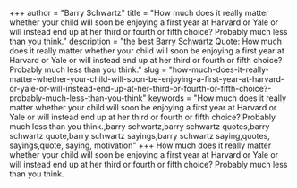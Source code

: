 +++
author = "Barry Schwartz"
title = "How much does it really matter whether your child will soon be enjoying a first year at Harvard or Yale or will instead end up at her third or fourth or fifth choice? Probably much less than you think."
description = "the best Barry Schwartz Quote: How much does it really matter whether your child will soon be enjoying a first year at Harvard or Yale or will instead end up at her third or fourth or fifth choice? Probably much less than you think."
slug = "how-much-does-it-really-matter-whether-your-child-will-soon-be-enjoying-a-first-year-at-harvard-or-yale-or-will-instead-end-up-at-her-third-or-fourth-or-fifth-choice?-probably-much-less-than-you-think"
keywords = "How much does it really matter whether your child will soon be enjoying a first year at Harvard or Yale or will instead end up at her third or fourth or fifth choice? Probably much less than you think.,barry schwartz,barry schwartz quotes,barry schwartz quote,barry schwartz sayings,barry schwartz saying,quotes, sayings,quote, saying, motivation"
+++
How much does it really matter whether your child will soon be enjoying a first year at Harvard or Yale or will instead end up at her third or fourth or fifth choice? Probably much less than you think.
